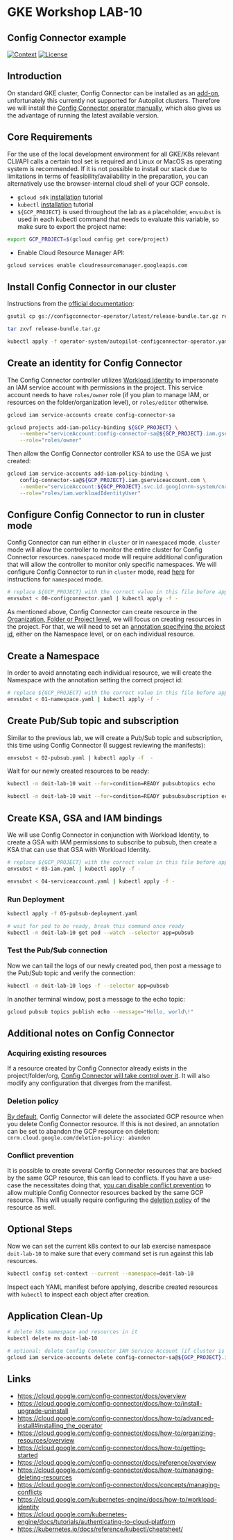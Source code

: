 # GKE Workshop LAB-10

## Config Connector example

[![Context](https://img.shields.io/badge/GKE%20Fundamentals-1-blue.svg)](#)
[![License](https://img.shields.io/badge/License-Apache%202.0-blue.svg)](https://opensource.org/licenses/Apache-2.0)

## Introduction

On standard GKE cluster, Config Connector can be installed as an [add-on](https://cloud.google.com/config-connector/docs/how-to/install-upgrade-uninstall), unfortunately this currently not supported for Autopilot clusters.
Therefore we will install the [Config Connector operator manually](https://cloud.google.com/config-connector/docs/how-to/advanced-install#installing_the_operator), which also gives us the advantage of running the latest available version.

## Core Requirements

For the use of the local development environment for all GKE/K8s relevant CLI/API calls a certain tool set is required and Linux or MacOS as operating system is recommended. If it is not possible to install our stack due to limitations in terms of feasibility/availability in the preparation, you can alternatively use the browser-internal cloud shell of your GCP console.

- `gcloud sdk` [installation](https://cloud.google.com/sdk/docs/install) tutorial
- `kubectl` [installation](https://kubernetes.io/docs/tasks/tools/) tutorial
- `${GCP_PROJECT}` is used throughout the lab as a placeholder, `envsubst` is used in each kubectl command that needs to evaluate this variable, so make sure to export the project name:

```bash
export GCP_PROJECT=$(gcloud config get core/project)
```

- Enable Cloud Resource Manager API:

```bash
gcloud services enable cloudresourcemanager.googleapis.com
```

## Install Config Connector in our cluster

Instructions from the [official documentation](https://cloud.google.com/config-connector/docs/how-to/advanced-install#installing_the_operator):

```bash
gsutil cp gs://configconnector-operator/latest/release-bundle.tar.gz release-bundle.tar.gz

tar zxvf release-bundle.tar.gz

kubectl apply -f operator-system/autopilot-configconnector-operator.yaml
```

## Create an identity for Config Connector

The Config Connector controller utilizes [Workload Identity](../09-workload-identity-pubsub/README.md) to impersonate an IAM service account with permissions in the project. This service account needs to have `roles/owner` role (if you plan to manage IAM, or resources on the folder/organization level), or `roles/editor` otherwise.

```bash
gcloud iam service-accounts create config-connector-sa

gcloud projects add-iam-policy-binding ${GCP_PROJECT} \
    --member="serviceAccount:config-connector-sa@${GCP_PROJECT}.iam.gserviceaccount.com" \
    --role="roles/owner"
```

Then allow the Config Connector controller KSA to use the GSA we just created:

```bash
gcloud iam service-accounts add-iam-policy-binding \
    config-connector-sa@${GCP_PROJECT}.iam.gserviceaccount.com \
    --member="serviceAccount:${GCP_PROJECT}.svc.id.goog[cnrm-system/cnrm-controller-manager]" \
    --role="roles/iam.workloadIdentityUser"
```

## Configure Config Connector to run in cluster mode

Config Connector can run either in `cluster` or in `namespaced` mode. `cluster` mode will allow the controller to monitor the entire cluster for Config Connector resources. `namespaced` mode will require additional configuration that will allow the controller to monitor only specific namespaces.
We will configure Config Connector to run in `cluster` mode, read [here](https://cloud.google.com/config-connector/docs/how-to/advanced-install#namespaced-mode) for instructions for `namespaced` mode.

```bash
# replace ${GCP_PROJECT} with the correct value in this file before applying!!
envsubst < 00-configconnector.yaml | kubectl apply -f -
```

As mentioned above, Config Connector can create resource in the [Organization, Folder or Project level](https://cloud.google.com/config-connector/docs/how-to/organizing-resources/overview), we will focus on creating resources in the project.
For that, we will need to set an [annotation specifying the project id](https://cloud.google.com/config-connector/docs/how-to/organizing-resources/project-scoped-resources), either on the Namespace level, or on each individual resource.

## Create a Namespace

In order to avoid annotating each individual resource, we will create the Namespace with the annotation setting the correct project id:

```bash
# replace ${GCP_PROJECT} with the correct value in this file before applying!!
envsubst < 01-namespace.yaml | kubectl apply -f -
```

## Create Pub/Sub topic and subscription

Similar to the previous lab, we will create a Pub/Sub topic and subscription, this time using Config Connector (I suggest reviewing the manifests):

```bash
envsubst < 02-pubsub.yaml | kubectl apply -f  -
```

Wait for our newly created resources to be ready:

```bash
kubectl -n doit-lab-10 wait --for=condition=READY pubsubtopics echo

kubectl -n doit-lab-10 wait --for=condition=READY pubsubsubscription echo-read
```

## Create KSA, GSA and IAM bindings

We will use Config Connector in conjunction with Workload Identity, to create a GSA with IAM permissions to subscribe to pubsub, then create a KSA that can use that GSA with Workload Identity.

```bash
# replace ${GCP_PROJECT} with the correct value in this file before applying!!
envsubst < 03-iam.yaml | kubectl apply -f -

envsubst < 04-serviceaccount.yaml | kubectl apply -f -
```

### Run Deployment

```bash
kubectl apply -f 05-pubsub-deployment.yaml

# wait for pod to be ready, break this command once ready
kubectl -n doit-lab-10 get pod --watch --selector app=pubsub
```

### Test the Pub/Sub connection

Now we can tail the logs of our newly created pod, then post a message to the Pub/Sub topic and verify the connection:

```bash
kubectl -n doit-lab-10 logs -f --selector app=pubsub
```

In another terminal window, post a message to the echo topic:

```bash
gcloud pubsub topics publish echo --message="Hello, world\!"
```

## Additional notes on Config Connector

### Acquiring existing resources

If a resource created by Config Connector already exists in the project/folder/org, [Config Connector will take control over it](https://cloud.google.com/config-connector/docs/how-to/managing-deleting-resources#acquiring_an_existing_resource). It will also modify any configuration that diverges from the manifest.

### Deletion policy

[By default](https://cloud.google.com/config-connector/docs/how-to/managing-deleting-resources#keeping_resources_after_deletion), Config Connector will delete the associated GCP resource when you delete Config Connector resource. If this is not desired, an annotation can be set to abandon the GCP resource on deletion:
`cnrm.cloud.google.com/deletion-policy: abandon`

### Conflict prevention

It is possible to create several Config Connector resources that are backed by the same GCP resource, this can lead to conflicts. If you have a use-case the necessitates doing that, [you can disable conflict prevention](https://cloud.google.com/config-connector/docs/concepts/managing-conflicts#modifying_conflict_prevention) to allow multiple Config Connector resources backed by the same GCP resource.
This will usually require configuring the [deletion policy](#deletion-policy) of the resource as well.

## Optional Steps

Now we can set the current k8s context to our lab exercise namespace `doit-lab-10` to make sure that every command set is run against this lab resources.

```bash
kubectl config set-context --current --namespace=doit-lab-10
```

Inspect each YAML manifest before applying, describe created resources with `kubectl` to inspect each object after creation.

## Application Clean-Up

```bash
# delete k8s namespace and resources in it
kubectl delete ns doit-lab-10

# optional: delete Config Connector IAM Service Account (if cluster is deleted)
gcloud iam service-accounts delete config-connector-sa@${GCP_PROJECT}.iam.gserviceaccount.com
```

## Links

- https://cloud.google.com/config-connector/docs/overview
- https://cloud.google.com/config-connector/docs/how-to/install-upgrade-uninstall
- https://cloud.google.com/config-connector/docs/how-to/advanced-install#installing_the_operator
- https://cloud.google.com/config-connector/docs/how-to/organizing-resources/overview
- https://cloud.google.com/config-connector/docs/how-to/getting-started
- https://cloud.google.com/config-connector/docs/reference/overview
- https://cloud.google.com/config-connector/docs/how-to/managing-deleting-resources
- https://cloud.google.com/config-connector/docs/concepts/managing-conflicts
- https://cloud.google.com/kubernetes-engine/docs/how-to/workload-identity
- https://cloud.google.com/kubernetes-engine/docs/tutorials/authenticating-to-cloud-platform
- https://kubernetes.io/docs/reference/kubectl/cheatsheet/

